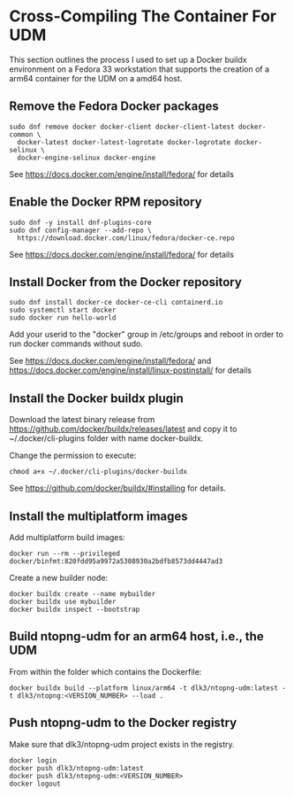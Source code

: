 # Cross-Compiling The Container For UDM

This section outlines the process I used to set up a Docker buildx environment on a Fedora 33 workstation that supports the creation of a arm64 container for the UDM on a amd64 host.

## Remove the Fedora Docker packages
```
sudo dnf remove docker docker-client docker-client-latest docker-common \
  docker-latest docker-latest-logrotate docker-logrotate docker-selinux \
  docker-engine-selinux docker-engine
```
See https://docs.docker.com/engine/install/fedora/ for details

## Enable the Docker RPM repository
```
sudo dnf -y install dnf-plugins-core
sudo dnf config-manager --add-repo \
  https://download.docker.com/linux/fedora/docker-ce.repo
```
See https://docs.docker.com/engine/install/fedora/ for details

## Install Docker from the Docker repository
```
sudo dnf install docker-ce docker-ce-cli containerd.io
sudo systemctl start docker
sudo docker run hello-world
```
Add your userid to the "docker" group in /etc/groups and reboot in order to run docker commands without sudo.

See https://docs.docker.com/engine/install/fedora/ and https://docs.docker.com/engine/install/linux-postinstall/ for details

## Install the Docker buildx plugin

Download the latest binary release from https://github.com/docker/buildx/releases/latest and copy it to ~/.docker/cli-plugins folder with name docker-buildx.

Change the permission to execute:

`chmod a+x ~/.docker/cli-plugins/docker-buildx`

See https://github.com/docker/buildx/#installing for details.

## Install the multiplatform images

Add multiplatform build images:

`docker run --rm --privileged docker/binfmt:820fdd95a9972a5308930a2bdfb8573dd4447ad3`

Create a new builder node:
```
docker buildx create --name mybuilder
docker buildx use mybuilder
docker buildx inspect --bootstrap
```

## Build ntopng-udm for an arm64 host, i.e., the UDM

From within the folder which contains the Dockerfile:

`docker buildx build --platform linux/arm64 -t dlk3/ntopng-udm:latest -t dlk3/ntopng:<VERSION_NUMBER> --load .`

## Push ntopng-udm to the Docker registry

Make sure that dlk3/ntopng-udm project exists in the registry.
```
docker login
docker push dlk3/ntopng-udm:latest
docker push dlk3/ntopng-udm:<VERSION_NUMBER>
docker logout
```
